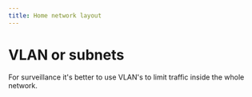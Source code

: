 ```yaml
---
title: Home network layout
---
```


# VLAN or subnets

For surveillance it's better to use VLAN's to limit traffic inside the whole
network.
